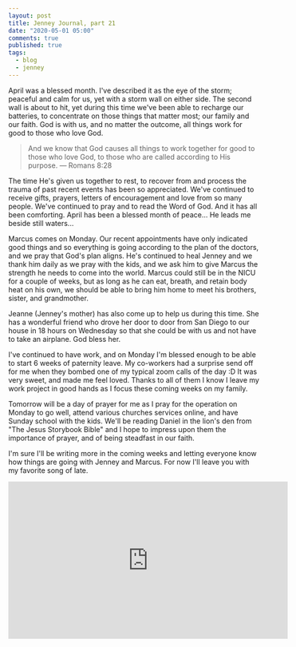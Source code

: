 ```yaml
---
layout: post
title: Jenney Journal, part 21
date: "2020-05-01 05:00"
comments: true
published: true
tags:
  - blog
  - jenney
---
```

April was a blessed month. I've described it as the eye of the storm; peaceful and calm for us, yet with a storm wall on either side. The second wall is about to hit, yet during this time we've been able to recharge our batteries, to concentrate on those things that matter most; our family and our faith. God is with us, and no matter the outcome, all things work for good to those who love God.

> And we know that God causes all things to work together for good to those who love God, to those who are called according to His purpose. &mdash; Romans 8:28

The time He's given us together to rest, to recover from and process the trauma of past recent events has been so appreciated. We've continued to receive gifts, prayers, letters of encouragement and love from so many people. We've continued to pray and to read the Word of God. And it has all been comforting. April has been a blessed month of peace... He leads me beside still waters...

Marcus comes on Monday. Our recent appointments have only indicated good things and so everything is going according to the plan of the doctors, and we pray that God's plan aligns. He's continued to heal Jenney and we thank him daily as we pray with the kids, and we ask him to give Marcus the strength he needs to come into the world. Marcus could still be in the NICU for a couple of weeks, but as long as he can eat, breath, and retain body heat on his own, we should be able to bring him home to meet his brothers, sister, and grandmother.

Jeanne (Jenney's mother) has also come up to help us during this time. She has a wonderful friend who drove her door to door from San Diego to our house in 18 hours on Wednesday so that she could be with us and not have to take an airplane. God bless her.

I've continued to have work, and on Monday I'm blessed enough to be able to start 6 weeks of paternity leave. My co-workers had a surprise send off for me when they bombed one of my typical zoom calls of the day :D It was very sweet, and made me feel loved. Thanks to all of them I know I leave my work project in good hands as I focus these coming weeks on my family.

Tomorrow will be a day of prayer for me as I pray for the operation on Monday to go well, attend various churches services online, and have Sunday school with the kids. We'll be reading Daniel in the lion's den from "The Jesus Storybook Bible" and I hope to impress upon them the importance of prayer, and of being steadfast in our faith.

I'm sure I'll be writing more in the coming weeks and letting everyone know how things are going with Jenney and Marcus. For now I'll leave you with my favorite song of late.

<iframe width="560" height="315" src="https://www.youtube.com/embed/j25JqWgjDF4" frameborder="0" allow="accelerometer; autoplay; encrypted-media; gyroscope; picture-in-picture" allowfullscreen></iframe>
